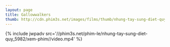 ```yaml
---
layout: page
title: Gallowwalkers
thumb: http://cdn.phim3s.net/images/films/thumb/nhung-tay-sung-diet-quy-gallowwalkers-2012.jpg
---
```

{% include jwpadv src='//phim3s.net/phim-le/nhung-tay-sung-diet-quy_5982/xem-phim//video.mp4' %}